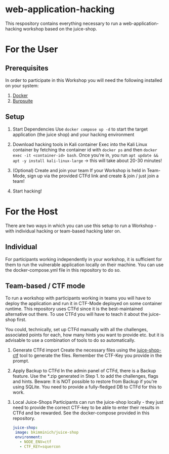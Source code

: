 # web-application-hacking
This respository contains everything necessary to run a web-application-hacking workshop based on the juice-shop. 

# For the User

## Prerequisites
In order to participate in this Workshop you will need the following installed on your system:
1. [Docker](https://www.docker.com/products/docker-desktop/)
2. [Burpsuite](https://portswigger.net/burp/releases/professional-community-2022-3-9?requestededition=community&requestedplatform=)

## Setup
1. Start Dependencies
   Use `docker compose up -d` to start the target application (the juice shop) and your hacking environment
   
2. Download hacking tools in Kali container
   Exec into the Kali Linux container by fetching the container id with `docker ps` and then `docker exec -it <container-id> bash`.
   Once you're in, you run `apt update && apt -y install kali-linux-large` -> this will take about 20-30 minutes!
   
3. (Optional) Create and join your team
   If your Workshop is held in Team-Mode, sign up via the provided CTFd link and create & join / just join a team!
   
4. Start hacking!

# For the Host
There are two ways in which you can use this setup to run a Workshop - with individual hacking or team-based hacking later on.

## Individual
For participants working independently in your workshop, it is sufficient for them to run the vulnerable application locally on their machine.
You can use the docker-compose.yml file in this repository to do so.

## Team-based / CTF mode
To run a workshop with participants working in teams you will have to deploy the application and run it in CTF-Mode deployed on some container runtime. 
This repository uses CTFd since it is the best-maintained alternative out there. To use CTFd you will have to teach it about the juice-shop first.

You could, technically, set up CTFd manually with all the challenges, associated points for each, how many hints you want to provide etc. but it is advisable
to use a combination of tools to do so automatically.

1. Generate CTFd import 
   Create the necessary files using the [juice-shop-ctf](https://github.com/juice-shop/juice-shop-ctf) tool to generate the files. Remember the CTF-Key
   you provide in the prompt.
   
2. Apply Backup to CTFd
   In the admin panel of CTFd, there is a Backup feature. Use the *.zip generated in Step 1. to add the challenges, flags and hints.
   Beware: It is NOT possible to restore from Backup if you're using SQLite. You need to provide a fully-fledged DB to CTFd for this to work.
   
3. Local Juice-Shops 
   Participants can run the juice-shop locally - they just need to provide the correct CTF-key to be able to enter their results in CTFd and be rewarded.
   See the docker-compose provided in this repository. 
   ```yml
   juice-shop:
    image: bkimminich/juice-shop
    environment:
      - NODE_ENV=ctf
      - CTF_KEY=squercon
   ```
